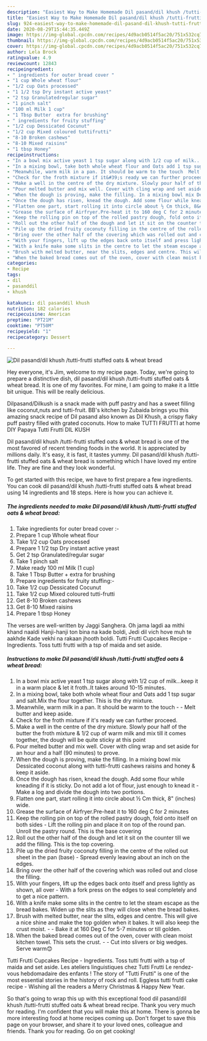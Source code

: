 ```yaml
---
description: "Easiest Way to Make Homemade Dil pasand/dil khush /tutti-frutti stuffed oats &amp;amp; wheat bread"
title: "Easiest Way to Make Homemade Dil pasand/dil khush /tutti-frutti stuffed oats &amp;amp; wheat bread"
slug: 924-easiest-way-to-make-homemade-dil-pasand-dil-khush-tutti-frutti-stuffed-oats-and-amp-wheat-bread
date: 2020-08-29T15:44:35.449Z
image: https://img-global.cpcdn.com/recipes/4d9acb0514f5ac20/751x532cq70/dil-pasanddil-khush-tutti-frutti-stuffed-oats-wheat-bread-recipe-main-photo.jpg
thumbnail: https://img-global.cpcdn.com/recipes/4d9acb0514f5ac20/751x532cq70/dil-pasanddil-khush-tutti-frutti-stuffed-oats-wheat-bread-recipe-main-photo.jpg
cover: https://img-global.cpcdn.com/recipes/4d9acb0514f5ac20/751x532cq70/dil-pasanddil-khush-tutti-frutti-stuffed-oats-wheat-bread-recipe-main-photo.jpg
author: Lela Brock
ratingvalue: 4.9
reviewcount: 12843
recipeingredient:
- " ingredients for outer bread cover "
- "1 cup Whole wheat flour"
- "1/2 cup Oats processed"
- "1 1/2 tsp Dry instant active yeast"
- "2 tsp Granulatedregular sugar"
- "1 pinch salt"
- "100 ml Milk 1 cup"
- "1 Tbsp Butter  extra for brushing"
- " ingredients for fruity stuffing"
- "1/2 cup Dessicated Cocunut"
- "1/2 cup Mixed coloured tuttifrutti"
- "8-10 Broken cashews"
- "8-10 Mixed raisins"
- "1 tbsp Honey"
recipeinstructions:
- "In a bowl mix active yeast 1 tsp sugar along with 1/2 cup of milk...keep it in a warm place &amp; let it froth..It takes around 10-15 minutes."
- "In a mixing bowl, take both whole wheat flour and Oats add 1 tsp sugar and salt.Mix the flour together. This is the dry mixture."
- "Meanwhile, warm milk in a pan. It should be warm to the touch  Melt butter and keep aside."
- "Check for the froth mixture if it&#39;s ready we can further proceed."
- "Make a well in the centre of the dry mixture. Slowly pour half of the butter the froth mixture &amp; 1/2 cup of warm milk and mix till it comes together, the dough will be quite sticky at this point"
- "Pour melted butter and mix well. Cover with cling wrap and set aside for an hour and a half (90 minutes) to prove."
- "When the dough is proving, make the filling. In a mixing bowl mix Dessicated coconut along with tutti-frutti cashews raisins and honey &amp; keep it aside."
- "Once the dough has risen, knead the dough. Add some flour while kneading if it is sticky. Do not add a lot of flour, just enough to knead it Make a log and divide the dough into two portions."
- "Flatten one part, start rolling it into circle about ½ Cm thick, 8&#34; (inches) wide."
- "Grease the surface of Airfryer.Pre-heat it to 160 deg C for 2 minutes"
- "Keep the rolling pin on top of the rolled pastry dough, fold onto itself on both sides Lift the rolling pin and place it on top of the round pan. Unroll the pastry round. This is the base covering"
- "Roll out the other half of the dough and let it sit on the counter till we add the filling. This is the top covering."
- "Pile up the dried fruity coconuty filling in the centre of the rolled out sheet in the pan (base) Spread evenly leaving about an inch on the edges."
- "Bring over the other half of the covering which was rolled out and close the filling."
- "With your fingers, lift up the edges back onto itself and press lightly as shown, all over With a fork press on the edges to seal completely and to get a nice pattern."
- "With a knife make some slits in the centre to let the steam escape as the bread bakes. Widen up the slits as they will close when the bread bakes."
- "Brush with melted butter, near the slits, edges and centre. This will give a nice shine and make the top golden when it bakes. It will also keep the crust moist.  Bake it at 160 Deg C for 5-7 minutes or till golden."
- "When the baked bread comes out of the oven, cover with clean moist kitchen towel. This sets the crust.  Cut into slivers or big wedges. Serve warm😊"
categories:
- Recipe
tags:
- dil
- pasanddil
- khush

katakunci: dil pasanddil khush 
nutrition: 182 calories
recipecuisine: American
preptime: "PT21M"
cooktime: "PT50M"
recipeyield: "1"
recipecategory: Dessert

---
```



![Dil pasand/dil khush /tutti-frutti stuffed oats &amp; wheat bread](https://img-global.cpcdn.com/recipes/4d9acb0514f5ac20/751x532cq70/dil-pasanddil-khush-tutti-frutti-stuffed-oats-wheat-bread-recipe-main-photo.jpg)

Hey everyone, it's Jim, welcome to my recipe page. Today, we're going to prepare a distinctive dish, dil pasand/dil khush /tutti-frutti stuffed oats &amp; wheat bread. It is one of my favorites. For mine, I am going to make it a little bit unique. This will be really delicious.

Dilpasand/Dilkush is a snack made with puff pastry and has a sweet filling like coconut,nuts and tutti-fruit. BB&#39;s kitchen by Zubaida brings you this amazing snack recipe of Dil pasand also known as Dil Khush, a crispy flaky puff pastry filled with grated coconuts. How to make TUTTI FRUTTI at home DIY Papaya Tutti Frutti DIL KUSH

Dil pasand/dil khush /tutti-frutti stuffed oats &amp; wheat bread is one of the most favored of recent trending foods in the world. It is appreciated by millions daily. It's easy, it is fast, it tastes yummy. Dil pasand/dil khush /tutti-frutti stuffed oats &amp; wheat bread is something which I have loved my entire life. They are fine and they look wonderful.


To get started with this recipe, we have to first prepare a few ingredients. You can cook dil pasand/dil khush /tutti-frutti stuffed oats &amp; wheat bread using 14 ingredients and 18 steps. Here is how you can achieve it.

<!--inarticleads1-->

##### The ingredients needed to make Dil pasand/dil khush /tutti-frutti stuffed oats &amp; wheat bread:

1. Take  ingredients for outer bread cover :-
1. Prepare 1 cup Whole wheat flour
1. Take 1/2 cup Oats processed
1. Prepare 1 1/2 tsp Dry instant active yeast
1. Get 2 tsp Granulated/regular sugar
1. Take 1 pinch salt
1. Make ready 100 ml Milk (1 cup)
1. Take 1 Tbsp Butter + extra for brushing
1. Prepare  ingredients for fruity stuffing:-
1. Take 1/2 cup Dessicated Cocunut
1. Take 1/2 cup Mixed coloured tutti-frutti
1. Get 8-10 Broken cashews
1. Get 8-10 Mixed raisins
1. Prepare 1 tbsp Honey


The verses are well-written by Jaggi Sanghera. Oh jama lagdi aa mithi khand naaldi Hanji-hanji ton bina na kade boldi, Jedi dil vich hove muh te aakhde Kade vekhi na rakaan jhooth boldi. Tutti Frutti Cupcakes Recipe - Ingredients. Toss tutti frutti with a tsp of maida and set aside. 

<!--inarticleads2-->

##### Instructions to make Dil pasand/dil khush /tutti-frutti stuffed oats &amp; wheat bread:

1. In a bowl mix active yeast 1 tsp sugar along with 1/2 cup of milk...keep it in a warm place &amp; let it froth..It takes around 10-15 minutes.
1. In a mixing bowl, take both whole wheat flour and Oats add 1 tsp sugar and salt.Mix the flour together. This is the dry mixture.
1. Meanwhile, warm milk in a pan. It should be warm to the touch -  - Melt butter and keep aside.
1. Check for the froth mixture if it&#39;s ready we can further proceed.
1. Make a well in the centre of the dry mixture. Slowly pour half of the butter the froth mixture &amp; 1/2 cup of warm milk and mix till it comes together, the dough will be quite sticky at this point
1. Pour melted butter and mix well. Cover with cling wrap and set aside for an hour and a half (90 minutes) to prove.
1. When the dough is proving, make the filling. In a mixing bowl mix Dessicated coconut along with tutti-frutti cashews raisins and honey &amp; keep it aside.
1. Once the dough has risen, knead the dough. Add some flour while kneading if it is sticky. Do not add a lot of flour, just enough to knead it - Make a log and divide the dough into two portions.
1. Flatten one part, start rolling it into circle about ½ Cm thick, 8&#34; (inches) wide.
1. Grease the surface of Airfryer.Pre-heat it to 160 deg C for 2 minutes
1. Keep the rolling pin on top of the rolled pastry dough, fold onto itself on both sides - Lift the rolling pin and place it on top of the round pan. Unroll the pastry round. This is the base covering
1. Roll out the other half of the dough and let it sit on the counter till we add the filling. This is the top covering.
1. Pile up the dried fruity coconuty filling in the centre of the rolled out sheet in the pan (base) - Spread evenly leaving about an inch on the edges.
1. Bring over the other half of the covering which was rolled out and close the filling.
1. With your fingers, lift up the edges back onto itself and press lightly as shown, all over - With a fork press on the edges to seal completely and to get a nice pattern.
1. With a knife make some slits in the centre to let the steam escape as the bread bakes. Widen up the slits as they will close when the bread bakes.
1. Brush with melted butter, near the slits, edges and centre. This will give a nice shine and make the top golden when it bakes. It will also keep the crust moist. -  - Bake it at 160 Deg C for 5-7 minutes or till golden.
1. When the baked bread comes out of the oven, cover with clean moist kitchen towel. This sets the crust. -  - Cut into slivers or big wedges. Serve warm😊


Tutti Frutti Cupcakes Recipe - Ingredients. Toss tutti frutti with a tsp of maida and set aside. Les ateliers linguistiques chez Tutti Frutti Le rendez-vous hebdomadaire des enfants ! The story of &#34;Tutti Frutti&#34; is one of the most essential stories in the history of rock and roll. Eggless tutti frutti cake recipe - Wishing all the readers a Merry Christmas &amp; Happy New Year. 

So that's going to wrap this up with this exceptional food dil pasand/dil khush /tutti-frutti stuffed oats &amp; wheat bread recipe. Thank you very much for reading. I'm confident that you will make this at home. There is gonna be more interesting food at home recipes coming up. Don't forget to save this page on your browser, and share it to your loved ones, colleague and friends. Thank you for reading. Go on get cooking!
